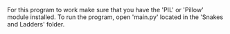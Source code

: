 For this program to work make sure that you have the 'PIL' or 'Pillow' module installed.
To run the program, open 'main.py' located in the 'Snakes and Ladders' folder.
